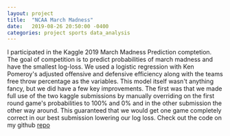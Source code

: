 ```yaml
---
layout: project
title:  "NCAA March Madness"
date:   2019-08-26 20:50:00 -0400
categories: project sports data_analysis
---
```


I participated in the Kaggle 2019 March Madness Prediction comptetion. The goal of competition is to predict probabilities of march madness and have the smallest log-loss. We used a logistic regression with Ken Pomeroy's adjusted offensive and defensive efficiency along with the teams free throw percentage as the variables. This model itself wasn't anything fancy, but we did have a few key improvements. The first was that we made full use of the two kaggle submissions by manually overriding on the first round game's probabilities to 100% and 0% and in the other submission the other way around. This guaranteed that we would get one game completely correct in our best submission lowering our log loss. Check out the code on my github [repo][march-madness-repo]

[march-madness-repo]: https://github.com/urolyi1/NCAA2019


